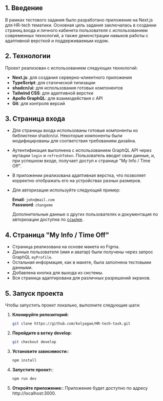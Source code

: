 ## 1. Введение

В рамках тестового задания было разработано приложение на Next.js для HR-tech тематики. Основная цель задания заключалась в создании страниц входа и личного кабинета пользователя с использованием современных технологий, а также демонстрации навыков работы с адаптивной версткой и поддерживаемым кодом.

## 2. Технологии

Проект реализован с использованием следующих технологий:

- **Next.js**: для создания серверно-клиентного приложения
- **TypeScript**: для статической типизации
- **shadcn/ui**: для использования готовых компонентов
- **Tailwind CSS**: для адаптивной верстки
- **Apollo GraphQL**: для взаимодействия с API
- **Git**: для контроля версий

## 3. Страница входа

- Для страницы входа использованы готовые компоненты из библиотеки shadcn/ui. Некоторые компоненты были модифицированы для соответствия требованиям дизайна.
- Аутентификация выполнена с использованием GraphQL API через мутации `login` и `refreshToken`. Пользователь вводит свои данные, и, при успешном входе, получает доступ к странице "My Info / Time Off".
- В приложении реализована адаптивная верстка, что позволяет корректно отображать его на устройствах разных размеров.
- Для авторизации используйте следующий пример:

  **Email**: `john@mail.com`  
  **Password**: `changeme`

  Дополнительные данные о других пользователях и документация по авторизации доступна по [ссылке](https://fakeapi.platzi.com/en/gql/auth-jwt/).

## 4. Страница "My Info / Time Off"

- Страница реализована на основе макета из Figma.
- Данные пользователя (имя и аватар) были получены через запрос GraphQL `myProfile`.
- Остальная информация, как в макете, была заполнена тестовыми данными.
- Добавлена кнопка для выхода из системы.
- Вся страница адаптирована для различных разрешений экранов.

## 5. Запуск проекта

Чтобы запустить проект локально, выполните следующие шаги:

1. **Клонируйте репозиторий**:

   ```bash
   git clone https://github.com/kolyagae/HR-tech-task.git
   ```
 2. **Перейдите в ветку develop**:
    ```bash
    git checkout develop
    ```
 4. **Установите зависимости:**:
    ```bash
    npm install
    ```
 4. **Запустите проект:**:
    ```bash
    npm run dev
    ```
 5. **Откройте приложение:**:
 Приложение будет доступно по адресу http://localhost:3000.
